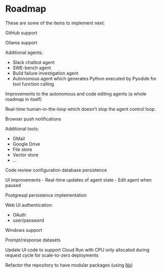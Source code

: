 # Roadmap

These are some of the items to implement next:

GitHub support

Ollama support

Additional agents:

- Slack chatbot agent
- SWE-bench agent
- Build failure investigation agent
- Autonomous agent which generates Python executed by Pyodide for tool function calling

Improvements to the autonomous and code editing agents (a whole roadmap in itself)

Real-time human-in-the-loop which doesn't stop the agent control loop.

Browser push notifications

Additional tools:

- GMail
- Google Drive
- File store
- Vector store
- ...

Code review configuration database persistence

UI improvements
    - Real-time updates of agent state
    - Edit agent when paused

Postgresql persistence implementation

Web UI authentication:

- OAuth
- user/password

Windows support

Prompt/response datasets

Update UI code to support Cloud Run with CPU only allocated during request cycle for scale-to-zero deployments

Refactor the repository to have modular packages (using [Nx](https://nx.dev/))

